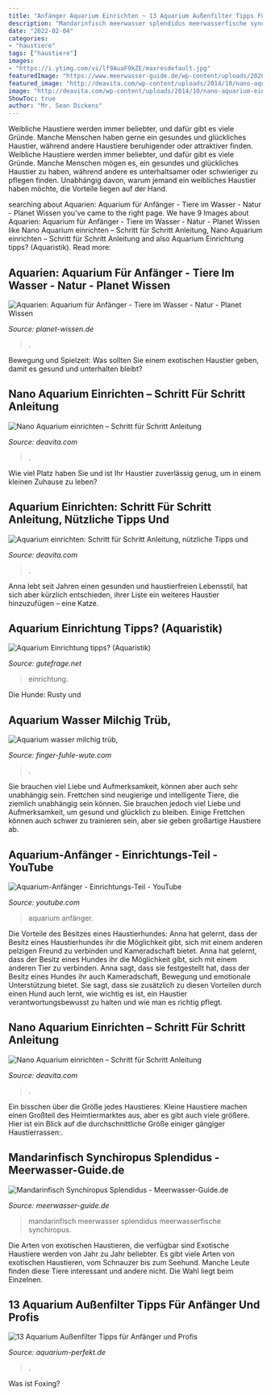 ```yaml
---
title: "Anfänger Aquarium Einrichten ~ 13 Aquarium Außenfilter Tipps Für Anfänger Und Profis"
description: "Mandarinfisch meerwasser splendidus meerwasserfische synchiropus"
date: "2022-02-04"
categories:
- "haustiere"
tags: ["haustiere"]
images:
- "https://i.ytimg.com/vi/lf9AuaF9kZE/maxresdefault.jpg"
featuredImage: "https://www.meerwasser-guide.de/wp-content/uploads/2020/08/Mandarinfisch-snyhiropus-splendidus-1024x768.jpg"
featured_image: "http://deavita.com/wp-content/uploads/2014/10/nano-aquarium-einrichten-anleitung-wasserliebende-pflanzen-sand-fische-unterwasserlandschaft.jpg"
image: "http://deavita.com/wp-content/uploads/2014/10/nano-aquarium-einrichten-anleitung-wasserliebende-pflanzen-sand-fische-unterwasserlandschaft.jpg"
ShowToc: true
author: "Mr. Sean Dickens"
---
```



Weibliche Haustiere werden immer beliebter, und dafür gibt es viele Gründe. Manche Menschen haben gerne ein gesundes und glückliches Haustier, während andere Haustiere beruhigender oder attraktiver finden.
Weibliche Haustiere werden immer beliebter, und dafür gibt es viele Gründe. Manche Menschen mögen es, ein gesundes und glückliches Haustier zu haben, während andere es unterhaltsamer oder schwieriger zu pflegen finden. Unabhängig davon, warum jemand ein weibliches Haustier haben möchte, die Vorteile liegen auf der Hand.

	

		
searching about Aquarien: Aquarium für Anfänger - Tiere im Wasser - Natur - Planet Wissen you've came to the right page. We have 9 Images about Aquarien: Aquarium für Anfänger - Tiere im Wasser - Natur - Planet Wissen like Nano Aquarium einrichten – Schritt für Schritt Anleitung, Nano Aquarium einrichten – Schritt für Schritt Anleitung and also Aquarium Einrichtung tipps? (Aquaristik). Read more:
		
    
## Aquarien: Aquarium Für Anfänger - Tiere Im Wasser - Natur - Planet Wissen

<img loading=lazy src="https://www.planet-wissen.de/natur/tiere_im_wasser/aquarien/aquarien-einrichtung-100~_v-gseagaleriexl.jpg" onerror="this.onerror=null;this.src='https://tse3.mm.bing.net/th?id=OIP.A3p-7eMgI2HXmgw0GM54hAHaEK&amp;pid=15.1';" alt="Aquarien: Aquarium für Anfänger - Tiere im Wasser - Natur - Planet Wissen">

_Source: planet-wissen.de_

>. 

	

Bewegung und Spielzeit: Was sollten Sie einem exotischen Haustier geben, damit es gesund und unterhalten bleibt?

    
## Nano Aquarium Einrichten – Schritt Für Schritt Anleitung

<img loading=lazy src="https://deavita.com/wp-content/uploads/2014/10/nano-aquarium-einrichten-anleitung-fische-pflanzen-wasserliebende-landschaft-unterwasser.jpg" onerror="this.onerror=null;this.src='https://tse1.mm.bing.net/th?id=OIP.Z-IafeKo-__yPR2tAzj-EwHaFj&amp;pid=15.1';" alt="Nano Aquarium einrichten – Schritt für Schritt Anleitung">

_Source: deavita.com_

>. 

	

Wie viel Platz haben Sie und ist Ihr Haustier zuverlässig genug, um in einem kleinen Zuhause zu leben?

    
## Aquarium Einrichten: Schritt Für Schritt Anleitung, Nützliche Tipps Und

<img loading=lazy src="https://deavita.com/wp-content/uploads/2017/09/aquarium-einrichten-einfahren-tipps-anfänger.jpg" onerror="this.onerror=null;this.src='https://tse1.mm.bing.net/th?id=OIP.yXXoax2MqS-V1ZmO8oUX0gHaE3&amp;pid=15.1';" alt="Aquarium einrichten: Schritt für Schritt Anleitung, nützliche Tipps und">

_Source: deavita.com_

>. 

	

Anna lebt seit Jahren einen gesunden und haustierfreien Lebensstil, hat sich aber kürzlich entschieden, ihrer Liste ein weiteres Haustier hinzuzufügen – eine Katze.

    
## Aquarium Einrichtung Tipps? (Aquaristik)

<img loading=lazy src="https://images.gutefrage.net/media/fragen/bilder/aquarium-einrichtung-tipps/2_full.jpg?v=1579718279000" onerror="this.onerror=null;this.src='https://tse4.mm.bing.net/th?id=OIP.7kxiyJyg9BLjPDHAfJT1qwHaFj&amp;pid=15.1';" alt="Aquarium Einrichtung tipps? (Aquaristik)">

_Source: gutefrage.net_

>einrichtung. 

	

Die Hunde: Rusty und

    
## Aquarium Wasser Milchig Trüb,

<img loading=lazy src="https://finger-fuhle-wute.com/wqsqp/ZX8YX8wfK4OUllEXKBSqWwHaFj.jpg" onerror="this.onerror=null;this.src='https://tse4.mm.bing.net/th?id=OIP.arczVTMxqm76xX5fUacQfQAAAA&amp;pid=15.1';" alt="Aquarium wasser milchig trüb,">

_Source: finger-fuhle-wute.com_

>. 

	

Sie brauchen viel Liebe und Aufmerksamkeit, können aber auch sehr unabhängig sein.
Frettchen sind neugierige und intelligente Tiere, die ziemlich unabhängig sein können. Sie brauchen jedoch viel Liebe und Aufmerksamkeit, um gesund und glücklich zu bleiben. Einige Frettchen können auch schwer zu trainieren sein, aber sie geben großartige Haustiere ab.

    
## Aquarium-Anfänger - Einrichtungs-Teil - YouTube

<img loading=lazy src="https://i.ytimg.com/vi/lf9AuaF9kZE/maxresdefault.jpg" onerror="this.onerror=null;this.src='https://tse2.mm.bing.net/th?id=OIP.Iq5nmtrJUDcAYbrqy2YXOAHaEK&amp;pid=15.1';" alt="Aquarium-Anfänger - Einrichtungs-Teil - YouTube">

_Source: youtube.com_

>aquarium anfänger. 

	

Die Vorteile des Besitzes eines Haustierhundes: Anna hat gelernt, dass der Besitz eines Haustierhundes ihr die Möglichkeit gibt, sich mit einem anderen pelzigen Freund zu verbinden und Kameradschaft bietet.
Anna hat gelernt, dass der Besitz eines Hundes ihr die Möglichkeit gibt, sich mit einem anderen Tier zu verbinden. Anna sagt, dass sie festgestellt hat, dass der Besitz eines Hundes ihr auch Kameradschaft, Bewegung und emotionale Unterstützung bietet. Sie sagt, dass sie zusätzlich zu diesen Vorteilen durch einen Hund auch lernt, wie wichtig es ist, ein Haustier verantwortungsbewusst zu halten und wie man es richtig pflegt.

    
## Nano Aquarium Einrichten – Schritt Für Schritt Anleitung

<img loading=lazy src="http://deavita.com/wp-content/uploads/2014/10/nano-aquarium-einrichten-anleitung-wasserliebende-pflanzen-sand-fische-unterwasserlandschaft.jpg" onerror="this.onerror=null;this.src='https://tse4.mm.bing.net/th?id=OIP.oqgWSND46vNoUxwy8oR-HwHaJ4&amp;pid=15.1';" alt="Nano Aquarium einrichten – Schritt für Schritt Anleitung">

_Source: deavita.com_

>. 

	

Ein bisschen über die Größe jedes Haustieres:
Kleine Haustiere machen einen Großteil des Heimtiermarktes aus, aber es gibt auch viele größere. Hier ist ein Blick auf die durchschnittliche Größe einiger gängiger Haustierrassen:.

    
## Mandarinfisch Synchiropus Splendidus - Meerwasser-Guide.de

<img loading=lazy src="https://www.meerwasser-guide.de/wp-content/uploads/2020/08/Mandarinfisch-snyhiropus-splendidus-1024x768.jpg" onerror="this.onerror=null;this.src='https://tse4.mm.bing.net/th?id=OIP.8Q6xZt0BDmDt2EGD2AWkDAHaFj&amp;pid=15.1';" alt="Mandarinfisch Synchiropus Splendidus - Meerwasser-Guide.de">

_Source: meerwasser-guide.de_

>mandarinfisch meerwasser splendidus meerwasserfische synchiropus. 

	

Die Arten von exotischen Haustieren, die verfügbar sind
Exotische Haustiere werden von Jahr zu Jahr beliebter. Es gibt viele Arten von exotischen Haustieren, vom Schnauzer bis zum Seehund. Manche Leute finden diese Tiere interessant und andere nicht. Die Wahl liegt beim Einzelnen.

    
## 13 Aquarium Außenfilter Tipps Für Anfänger Und Profis

<img loading=lazy src="https://aquarium-perfekt.de/wp-content/uploads/2016/02/aquarium_aussenfilter_tipps-320x213.jpg" onerror="this.onerror=null;this.src='https://tse2.mm.bing.net/th?id=OIP.Q6dqMGbxxqvVHY1eea05PAHaE7&amp;pid=15.1';" alt="13 Aquarium Außenfilter Tipps für Anfänger und Profis">

_Source: aquarium-perfekt.de_

>. 

	

Was ist Foxing?

